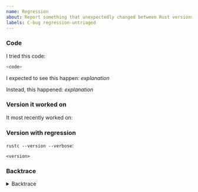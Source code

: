 ```yaml
---
name: Regression
about: Report something that unexpectedly changed between Rust versions.
labels: C-bug regression-untriaged
---
```

<!--
Thank you for filing a regression report! 🐛 A regression is something that changed between versions of Rust but was not supposed to.

Please provide a short summary of the regression, along with any information you feel is relevant to replicate it.
-->

### Code

I tried this code:

```rust
<code>
```

I expected to see this happen: *explanation*

Instead, this happened: *explanation*

### Version it worked on

<!--
Provide the most recent version this worked on, for example:

It most recently worked on: Rust 1.47
-->

It most recently worked on: <!-- version -->

### Version with regression

<!--
Provide the version you are using that has the regression.
-->

`rustc --version --verbose`:
```
<version>
```

<!--
Did the compiler crash? If so, please provide a backtrace.
-->

### Backtrace
<!--
Include a backtrace in the code block by setting `RUST_BACKTRACE=1` in your
environment. E.g. `RUST_BACKTRACE=1 cargo build`.
-->
<details><summary>Backtrace</summary>
<p>

```
<backtrace>
```

</p>
</details>

<!--
If you know when this regression occurred, please add a line like below, replacing `{channel}` with one of stable, beta, or nightly.

@rustbot modify labels: +regression-from-stable-to-{channel} -regression-untriaged
-->
